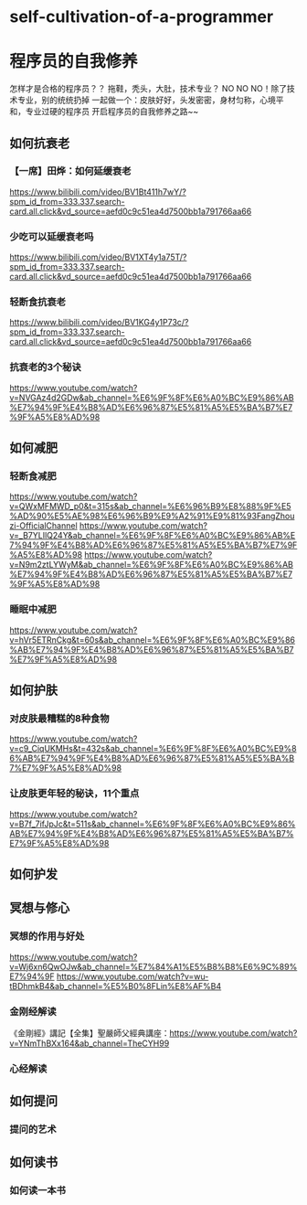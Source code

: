 # self-cultivation-of-a-programmer
# 程序员的自我修养
怎样才是合格的程序员？？
拖鞋，秃头，大肚，技术专业？
NO NO NO！除了技术专业，别的统统扔掉
一起做一个：皮肤好好，头发密密，身材匀称，心境平和，专业过硬的程序员
开启程序员的自我修养之路~~


## 如何抗衰老
### 【一席】田烨：如何延缓衰老
https://www.bilibili.com/video/BV1Bt411h7wY/?spm_id_from=333.337.search-card.all.click&vd_source=aefd0c9c51ea4d7500bb1a791766aa66
### 少吃可以延缓衰老吗
https://www.bilibili.com/video/BV1XT4y1a75T/?spm_id_from=333.337.search-card.all.click&vd_source=aefd0c9c51ea4d7500bb1a791766aa66
### 轻断食抗衰老
https://www.bilibili.com/video/BV1KG4y1P73c/?spm_id_from=333.337.search-card.all.click&vd_source=aefd0c9c51ea4d7500bb1a791766aa66
### 抗衰老的3个秘诀
https://www.youtube.com/watch?v=NVGAz4d2GDw&ab_channel=%E6%9F%8F%E6%A0%BC%E9%86%AB%E7%94%9F%E4%B8%AD%E6%96%87%E5%81%A5%E5%BA%B7%E7%9F%A5%E8%AD%98

## 如何减肥

### 轻断食减肥
https://www.youtube.com/watch?v=QWxMFMWD_p0&t=315s&ab_channel=%E6%96%B9%E8%88%9F%E5%AD%90%E5%AE%98%E6%96%B9%E9%A2%91%E9%81%93FangZhouzi-OfficialChannel
https://www.youtube.com/watch?v=_B7YLIlQ24Y&ab_channel=%E6%9F%8F%E6%A0%BC%E9%86%AB%E7%94%9F%E4%B8%AD%E6%96%87%E5%81%A5%E5%BA%B7%E7%9F%A5%E8%AD%98
https://www.youtube.com/watch?v=N9m2ztLYWyM&ab_channel=%E6%9F%8F%E6%A0%BC%E9%86%AB%E7%94%9F%E4%B8%AD%E6%96%87%E5%81%A5%E5%BA%B7%E7%9F%A5%E8%AD%98

### 睡眠中减肥
https://www.youtube.com/watch?v=hVr5ETRnCkg&t=60s&ab_channel=%E6%9F%8F%E6%A0%BC%E9%86%AB%E7%94%9F%E4%B8%AD%E6%96%87%E5%81%A5%E5%BA%B7%E7%9F%A5%E8%AD%98


## 如何护肤
### 对皮肤最糟糕的8种食物
https://www.youtube.com/watch?v=c9_CiqUKMHs&t=432s&ab_channel=%E6%9F%8F%E6%A0%BC%E9%86%AB%E7%94%9F%E4%B8%AD%E6%96%87%E5%81%A5%E5%BA%B7%E7%9F%A5%E8%AD%98

### 让皮肤更年轻的秘诀，11个重点
https://www.youtube.com/watch?v=B7f_7ifJpJc&t=511s&ab_channel=%E6%9F%8F%E6%A0%BC%E9%86%AB%E7%94%9F%E4%B8%AD%E6%96%87%E5%81%A5%E5%BA%B7%E7%9F%A5%E8%AD%98

## 如何护发

## 冥想与修心

### 冥想的作用与好处
https://www.youtube.com/watch?v=Wj6xn6QwOJw&ab_channel=%E7%84%A1%E5%B8%B8%E6%9C%89%E7%94%9F
https://www.youtube.com/watch?v=wu-tBDhmkB4&ab_channel=%E5%B0%8FLin%E8%AF%B4

### 金刚经解读

《金剛經》講記【全集】聖嚴師父經典講座：https://www.youtube.com/watch?v=YNmThBXx164&ab_channel=TheCYH99

### 心经解读


## 如何提问

### 提问的艺术

## 如何读书

### 如何读一本书


